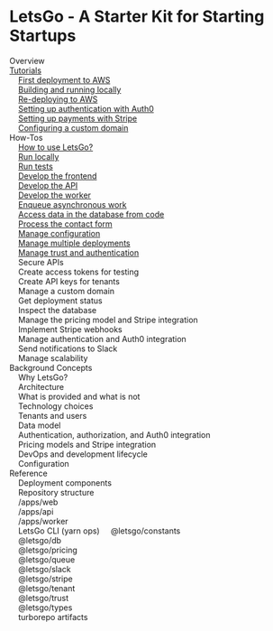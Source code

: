 # LetsGo - A Starter Kit for Starting Startups

Overview  
[Tutorials](tutorials.md)  
&nbsp;&nbsp;&nbsp;&nbsp;[First deployment to AWS](tutorials/first-deployment-to-aws.md)  
&nbsp;&nbsp;&nbsp;&nbsp;[Building and running locally](tutorials/building-and-running-locally.md)  
&nbsp;&nbsp;&nbsp;&nbsp;[Re-deploying to AWS](tutorials/re-deploying-to-aws.md)  
&nbsp;&nbsp;&nbsp;&nbsp;[Setting up authentication with Auth0](tutorials/setting-up-authentication-with-auth0.md)  
&nbsp;&nbsp;&nbsp;&nbsp;[Setting up payments with Stripe](tutorials/setting-up-payments-with-stripe.md)  
&nbsp;&nbsp;&nbsp;&nbsp;[Configuring a custom domain](tutorials/configuring-custom-domain.md)  
How-Tos  
&nbsp;&nbsp;&nbsp;&nbsp;[How to use LetsGo?](how-to/how-to-use-letsgo.md)  
&nbsp;&nbsp;&nbsp;&nbsp;[Run locally](how-to/run-locally.md)  
&nbsp;&nbsp;&nbsp;&nbsp;[Run tests](how-to/run-tests.md)  
&nbsp;&nbsp;&nbsp;&nbsp;[Develop the frontend](how-to/develop-the-frontend.md)  
&nbsp;&nbsp;&nbsp;&nbsp;[Develop the API](how-to/develop-the-api.md)  
&nbsp;&nbsp;&nbsp;&nbsp;[Develop the worker](how-to/develop-the-worker.md)  
&nbsp;&nbsp;&nbsp;&nbsp;[Enqueue asynchronous work](how-to/enqueue-asynchronous-work.md)  
&nbsp;&nbsp;&nbsp;&nbsp;[Access data in the database from code](how-to/access-data-in-the-database-from-code.md)  
&nbsp;&nbsp;&nbsp;&nbsp;[Process the contact form](how-to/process-the-contact-form.md)  
&nbsp;&nbsp;&nbsp;&nbsp;[Manage configuration](how-to/manage-configuration.md)  
&nbsp;&nbsp;&nbsp;&nbsp;[Manage multiple deployments](how-to/manage-multiple-deployments.md)  
&nbsp;&nbsp;&nbsp;&nbsp;[Manage trust and authentication](how-to/manage-trust-and-authentication.md)  
&nbsp;&nbsp;&nbsp;&nbsp;Secure APIs  
&nbsp;&nbsp;&nbsp;&nbsp;Create access tokens for testing  
&nbsp;&nbsp;&nbsp;&nbsp;Create API keys for tenants  
&nbsp;&nbsp;&nbsp;&nbsp;Manage a custom domain  
&nbsp;&nbsp;&nbsp;&nbsp;Get deployment status  
&nbsp;&nbsp;&nbsp;&nbsp;Inspect the database  
&nbsp;&nbsp;&nbsp;&nbsp;Manage the pricing model and Stripe integration  
&nbsp;&nbsp;&nbsp;&nbsp;Implement Stripe webhooks  
&nbsp;&nbsp;&nbsp;&nbsp;Manage authentication and Auth0 integration  
&nbsp;&nbsp;&nbsp;&nbsp;Send notifications to Slack  
&nbsp;&nbsp;&nbsp;&nbsp;Manage scalability  
Background Concepts  
&nbsp;&nbsp;&nbsp;&nbsp;Why LetsGo?  
&nbsp;&nbsp;&nbsp;&nbsp;Architecture  
&nbsp;&nbsp;&nbsp;&nbsp;What is provided and what is not  
&nbsp;&nbsp;&nbsp;&nbsp;Technology choices  
&nbsp;&nbsp;&nbsp;&nbsp;Tenants and users  
&nbsp;&nbsp;&nbsp;&nbsp;Data model  
&nbsp;&nbsp;&nbsp;&nbsp;Authentication, authorization, and Auth0 integration  
&nbsp;&nbsp;&nbsp;&nbsp;Pricing models and Stripe integration  
&nbsp;&nbsp;&nbsp;&nbsp;DevOps and development lifecycle  
&nbsp;&nbsp;&nbsp;&nbsp;Configuration  
Reference  
&nbsp;&nbsp;&nbsp;&nbsp;Deployment components  
&nbsp;&nbsp;&nbsp;&nbsp;Repository structure  
&nbsp;&nbsp;&nbsp;&nbsp;/apps/web  
&nbsp;&nbsp;&nbsp;&nbsp;/apps/api  
&nbsp;&nbsp;&nbsp;&nbsp;/apps/worker  
&nbsp;&nbsp;&nbsp;&nbsp;LetsGo CLI (yarn ops)
&nbsp;&nbsp;&nbsp;&nbsp;@letsgo/constants  
&nbsp;&nbsp;&nbsp;&nbsp;@letsgo/db  
&nbsp;&nbsp;&nbsp;&nbsp;@letsgo/pricing  
&nbsp;&nbsp;&nbsp;&nbsp;@letsgo/queue  
&nbsp;&nbsp;&nbsp;&nbsp;@letsgo/slack  
&nbsp;&nbsp;&nbsp;&nbsp;@letsgo/stripe  
&nbsp;&nbsp;&nbsp;&nbsp;@letsgo/tenant  
&nbsp;&nbsp;&nbsp;&nbsp;@letsgo/trust  
&nbsp;&nbsp;&nbsp;&nbsp;@letsgo/types  
&nbsp;&nbsp;&nbsp;&nbsp;turborepo artifacts
